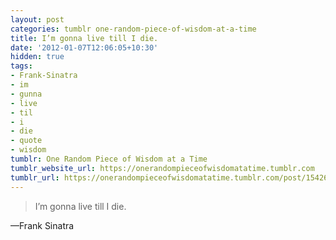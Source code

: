 ```yaml
---
layout: post
categories: tumblr one-random-piece-of-wisdom-at-a-time
title: I’m gonna live till I die.
date: '2012-01-07T12:06:05+10:30'
hidden: true
tags:
- Frank-Sinatra
- im
- gunna
- live
- til
- i
- die
- quote
- wisdom
tumblr: One Random Piece of Wisdom at a Time
tumblr_website_url: https://onerandompieceofwisdomatatime.tumblr.com
tumblr_url: https://onerandompieceofwisdomatatime.tumblr.com/post/15426563040/im-gonna-live-till-i-die
---
```

> I’m gonna live till I die.

—Frank Sinatra
